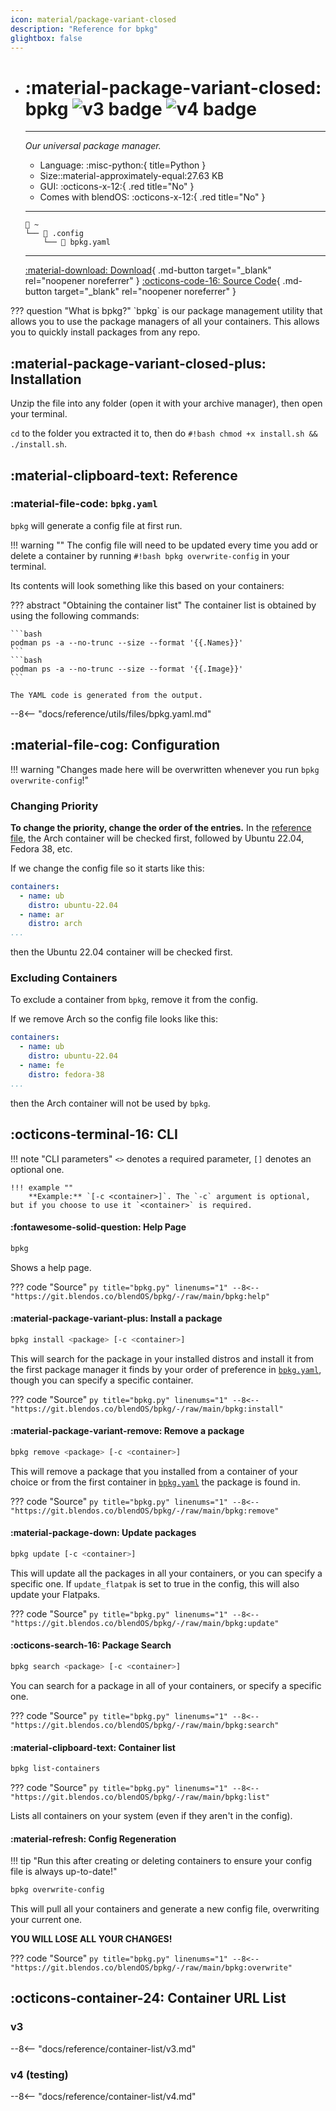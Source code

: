 ```yaml
---
icon: material/package-variant-closed
description: "Reference for bpkg"
glightbox: false
---
```


<div class="grid cards" markdown>

-   # :material-package-variant-closed: bpkg ![v3 badge](https://img.shields.io/badge/v3-red) ![v4 badge](https://img.shields.io/badge/v4-green)
    -------

    <em>Our universal package manager.</em>

    - Language: :misc-python:{ title=Python }
    - Size::material-approximately-equal:27.63 KB
    - GUI: :octicons-x-12:{ .red title="No" }
    - Comes with blendOS: :octicons-x-12:{ .red title="No" }

    --------
    ```title="Config file location"
    󱂵 ~
    └── 󰉋 .config
        └── 󰈮 bpkg.yaml
    ```

    ------

    [:material-download: Download](https://git.blendos.co/blendOS/bpkg/-/archive/main/bpkg-main.tar.gz){ .md-button target="_blank" rel="noopener noreferrer" } [:octicons-code-16: Source Code](https://git.blendos.co/blendos/bpkg){ .md-button target="_blank" rel="noopener noreferrer" }

</div>
??? question "What is bpkg?"
    `bpkg` is our package management utility that allows you to use the package managers of all your containers. This allows you to quickly install packages from any repo.

## :material-package-variant-closed-plus: Installation

Unzip the file into any folder (open it with your archive manager), then open your terminal.

`cd` to the folder you extracted it to, then do `#!bash chmod +x install.sh && ./install.sh`.



## :material-clipboard-text: Reference

### :material-file-code: `bpkg.yaml`

`bpkg` will generate a config file at first run.

!!! warning ""
    The config file will need to be updated every time you add or delete a container by running `#!bash bpkg overwrite-config` in your terminal.

Its contents will look something like this based on your containers:

??? abstract "Obtaining the container list"
    The container list is obtained by using the following commands:

    ```bash
    podman ps -a --no-trunc --size --format '{{.Names}}'
    ```
    ```bash
    podman ps -a --no-trunc --size --format '{{.Image}}'
    ```

    The YAML code is generated from the output.

--8<-- "docs/reference/utils/files/bpkg.yaml.md"

## :material-file-cog: Configuration

!!! warning "Changes made here will be overwritten whenever you run `bpkg overwrite-config`!"

### Changing Priority

**To change the priority, change the order of the entries.** In the [reference file](#reference), the Arch container will be checked first, followed by Ubuntu 22.04, Fedora 38, etc.

If we change the config file so it starts like this:

```yaml
containers:
  - name: ub
    distro: ubuntu-22.04
  - name: ar
    distro: arch
...
```

then the Ubuntu 22.04 container will be checked first.

### Excluding Containers

To exclude a container from `bpkg`, remove it from the config.

If we remove Arch so the config file looks like this:

```yaml
containers:
  - name: ub
    distro: ubuntu-22.04
  - name: fe
    distro: fedora-38
...
```

then the Arch container will not be used by `bpkg`.

## :octicons-terminal-16: CLI

!!! note "CLI parameters"
    `<>` denotes a required parameter, `[]` denotes an optional one.

    !!! example ""
        **Example:** `[-c <container>]`. The `-c` argument is optional, but if you choose to use it `<container>` is required.

#### :fontawesome-solid-question: Help Page

```bash
bpkg
```

Shows a help page.

??? code "Source"
    ```py title="bpkg.py" linenums="1"
    --8<-- "https://git.blendos.co/blendOS/bpkg/-/raw/main/bpkg:help"
    ```

#### :material-package-variant-plus: Install a package

```bash
bpkg install <package> [-c <container>]
```

This will search for the package in your installed distros and install it from the first package manager it finds by your order of preference in [`bpkg.yaml`](#bpkgyaml), though you can specify a specific container.

??? code "Source"
    ```py title="bpkg.py" linenums="1"
    --8<-- "https://git.blendos.co/blendOS/bpkg/-/raw/main/bpkg:install"
    ```

#### :material-package-variant-remove: Remove a package

```bash
bpkg remove <package> [-c <container>]
```

This will remove a package that you installed from a container of your choice or from the first container in [`bpkg.yaml`](#bpkgyaml) the package is found in.

??? code "Source"
    ```py title="bpkg.py" linenums="1"
    --8<-- "https://git.blendos.co/blendOS/bpkg/-/raw/main/bpkg:remove"
    ```
#### :material-package-down: Update packages

```bash
bpkg update [-c <container>]
```

This will update all the packages in all your containers, or you can specify a specific one. If `update_flatpak` is set to <span class="green">true</span> in the config, this will also update your Flatpaks.

??? code "Source"
    ```py title="bpkg.py" linenums="1"
    --8<-- "https://git.blendos.co/blendOS/bpkg/-/raw/main/bpkg:update"
    ```

#### :octicons-search-16: Package Search

```bash
bpkg search <package> [-c <container>]
```

You can search for a package in all of your containers, or specify a specific one.

??? code "Source"
    ```py title="bpkg.py" linenums="1"
    --8<-- "https://git.blendos.co/blendOS/bpkg/-/raw/main/bpkg:search"
    ```

#### :material-clipboard-text: Container list

```bash
bpkg list-containers
```
??? code "Source"
    ```py title="bpkg.py" linenums="1"
    --8<-- "https://git.blendos.co/blendOS/bpkg/-/raw/main/bpkg:list"
    ```

Lists all containers on your system (even if they aren't in the config).

#### :material-refresh: Config Regeneration

!!! tip "Run this after creating or deleting containers to ensure your config file is always up-to-date!"

```bash
bpkg overwrite-config
```

This will pull all your containers and generate a new config file, overwriting your current one.

<span class="red">**YOU WILL LOSE ALL YOUR CHANGES!**</span>

??? code "Source"
    ```py title="bpkg.py" linenums="1"
    --8<-- "https://git.blendos.co/blendOS/bpkg/-/raw/main/bpkg:overwrite"
    ```

## :octicons-container-24: Container URL List

### v3

--8<-- "docs/reference/container-list/v3.md"

### v4 (testing)

--8<-- "docs/reference/container-list/v4.md"
